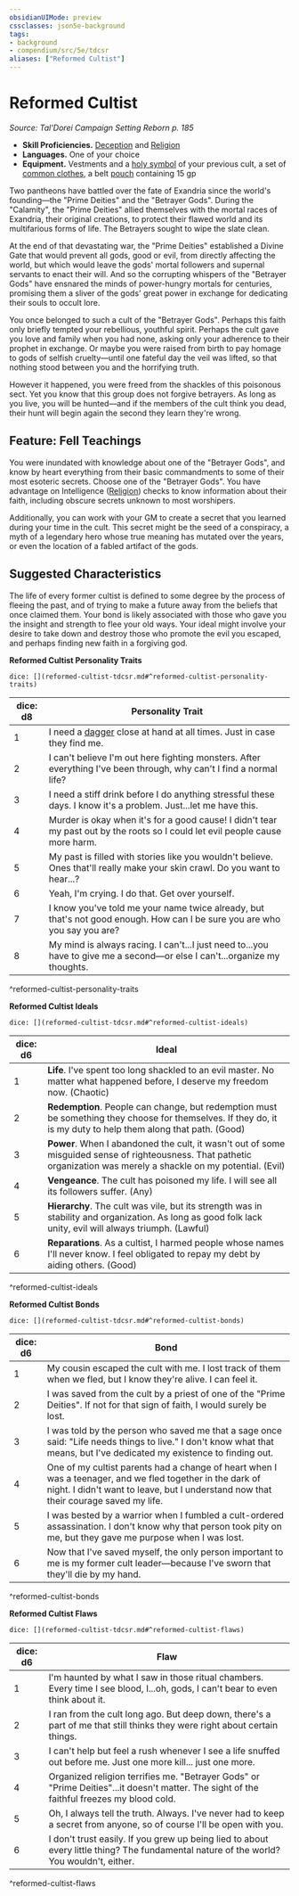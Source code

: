 ```yaml
---
obsidianUIMode: preview
cssclasses: json5e-background
tags:
- background
- compendium/src/5e/tdcsr
aliases: ["Reformed Cultist"]
---
```

# Reformed Cultist
*Source: Tal'Dorei Campaign Setting Reborn p. 185*  

- **Skill Proficiencies.** [Deception](Mechanics/Rules/skills.md#Deception) and [Religion](Mechanics/Rules/skills.md#Religion)  
- **Languages.** One of your choice  
- **Equipment.** Vestments and a [holy symbol](Mechanics/items/holy-symbol.md) of your previous cult, a set of [common clothes](Mechanics/items/common-clothes.md), a belt [pouch](Mechanics/items/pouch.md) containing 15 gp  

Two pantheons have battled over the fate of Exandria since the world's founding—the "Prime Deities" and the "Betrayer Gods". During the "Calamity", the "Prime Deities" allied themselves with the mortal races of Exandria, their original creations, to protect their flawed world and its multifarious forms of life. The Betrayers sought to wipe the slate clean.

At the end of that devastating war, the "Prime Deities" established a Divine Gate that would prevent all gods, good or evil, from directly affecting the world, but which would leave the gods' mortal followers and supernal servants to enact their will. And so the corrupting whispers of the "Betrayer Gods" have ensnared the minds of power-hungry mortals for centuries, promising them a sliver of the gods' great power in exchange for dedicating their souls to occult lore.

You once belonged to such a cult of the "Betrayer Gods". Perhaps this faith only briefly tempted your rebellious, youthful spirit. Perhaps the cult gave you love and family when you had none, asking only your adherence to their prophet in exchange. Or maybe you were raised from birth to pay homage to gods of selfish cruelty—until one fateful day the veil was lifted, so that nothing stood between you and the horrifying truth.

However it happened, you were freed from the shackles of this poisonous sect. Yet you know that this group does not forgive betrayers. As long as you live, you will be hunted—and if the members of the cult think you dead, their hunt will begin again the second they learn they're wrong.

## Feature: Fell Teachings

You were inundated with knowledge about one of the "Betrayer Gods", and know by heart everything from their basic commandments to some of their most esoteric secrets. Choose one of the "Betrayer Gods". You have advantage on Intelligence ([Religion](Mechanics/Rules/skills.md#Religion)) checks to know information about their faith, including obscure secrets unknown to most worshipers.

Additionally, you can work with your GM to create a secret that you learned during your time in the cult. This secret might be the seed of a conspiracy, a myth of a legendary hero whose true meaning has mutated over the years, or even the location of a fabled artifact of the gods.

## Suggested Characteristics

The life of every former cultist is defined to some degree by the process of fleeing the past, and of trying to make a future away from the beliefs that once claimed them. Your bond is likely associated with those who gave you the insight and strength to flee your old ways. Your ideal might involve your desire to take down and destroy those who promote the evil you escaped, and perhaps finding new faith in a forgiving god.

**Reformed Cultist Personality Traits**

`dice: [](reformed-cultist-tdcsr.md#^reformed-cultist-personality-traits)`

| dice: d8 | Personality Trait |
|----------|-------------------|
| 1 | I need a [dagger](Mechanics/items/dagger.md) close at hand at all times. Just in case they find me. |
| 2 | I can't believe I'm out here fighting monsters. After everything I've been through, why can't I find a normal life? |
| 3 | I need a stiff drink before I do anything stressful these days. I know it's a problem. Just...let me have this. |
| 4 | Murder is okay when it's for a good cause! I didn't tear my past out by the roots so I could let evil people cause more harm. |
| 5 | My past is filled with stories like you wouldn't believe. Ones that'll really make your skin crawl. Do you want to hear...? |
| 6 | Yeah, I'm crying. I do that. Get over yourself. |
| 7 | I know you've told me your name twice already, but that's not good enough. How can I be sure you are who you say you are? |
| 8 | My mind is always racing. I can't...I just need to...you have to give me a second—or else I can't...organize my thoughts. |
^reformed-cultist-personality-traits

**Reformed Cultist Ideals**

`dice: [](reformed-cultist-tdcsr.md#^reformed-cultist-ideals)`

| dice: d6 | Ideal |
|----------|-------|
| 1 | **Life**. I've spent too long shackled to an evil master. No matter what happened before, I deserve my freedom now. (Chaotic) |
| 2 | **Redemption**. People can change, but redemption must be something they choose for themselves. If they do, it is my duty to help them along that path. (Good) |
| 3 | **Power**. When I abandoned the cult, it wasn't out of some misguided sense of righteousness. That pathetic organization was merely a shackle on my potential. (Evil) |
| 4 | **Vengeance**. The cult has poisoned my life. I will see all its followers suffer. (Any) |
| 5 | **Hierarchy**. The cult was vile, but its strength was in stability and organization. As long as good folk lack unity, evil will always triumph. (Lawful) |
| 6 | **Reparations**. As a cultist, I harmed people whose names I'll never know. I feel obligated to repay my debt by aiding others. (Good) |
^reformed-cultist-ideals

**Reformed Cultist Bonds**

`dice: [](reformed-cultist-tdcsr.md#^reformed-cultist-bonds)`

| dice: d6 | Bond |
|----------|------|
| 1 | My cousin escaped the cult with me. I lost track of them when we fled, but I know they're alive. I can feel it. |
| 2 | I was saved from the cult by a priest of one of the "Prime Deities". If not for that sign of faith, I would surely be lost. |
| 3 | I was told by the person who saved me that a sage once said: "Life needs things to live." I don't know what that means, but I've dedicated my existence to finding out. |
| 4 | One of my cultist parents had a change of heart when I was a teenager, and we fled together in the dark of night. I didn't want to leave, but I understand now that their courage saved my life. |
| 5 | I was bested by a warrior when I fumbled a cult-ordered assassination. I don't know why that person took pity on me, but they gave me purpose when I was lost. |
| 6 | Now that I've saved myself, the only person important to me is my former cult leader—because I've sworn that they'll die by my hand. |
^reformed-cultist-bonds

**Reformed Cultist Flaws**

`dice: [](reformed-cultist-tdcsr.md#^reformed-cultist-flaws)`

| dice: d6 | Flaw |
|----------|------|
| 1 | I'm haunted by what I saw in those ritual chambers. Every time I see blood, I...oh, gods, I can't bear to even think about it. |
| 2 | I ran from the cult long ago. But deep down, there's a part of me that still thinks they were right about certain things. |
| 3 | I can't help but feel a rush whenever I see a life snuffed out before me. Just one more kill... just one more. |
| 4 | Organized religion terrifies me. "Betrayer Gods" or "Prime Deities"...it doesn't matter. The sight of the faithful freezes my blood cold. |
| 5 | Oh, I always tell the truth. Always. I've never had to keep a secret from anyone, so of course I'll be open with you. |
| 6 | I don't trust easily. If you grew up being lied to about every little thing? The fundamental nature of the world? You wouldn't, either. |
^reformed-cultist-flaws